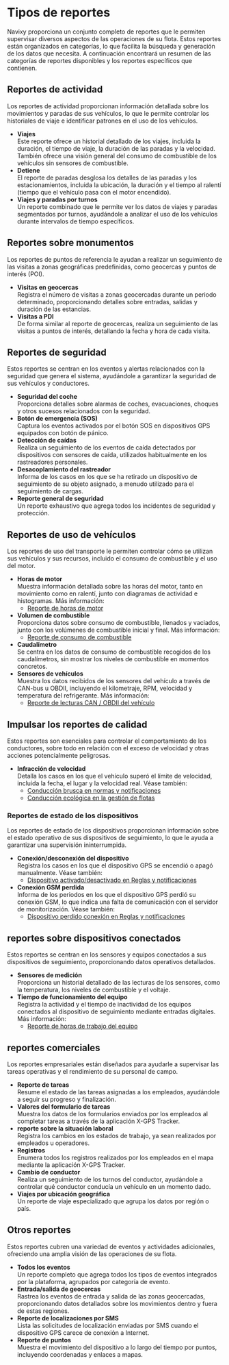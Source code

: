# Tipos de reportes

Navixy proporciona un conjunto completo de reportes que le permiten supervisar diversos aspectos de las operaciones de su flota. Estos reportes están organizados en categorías, lo que facilita la búsqueda y generación de los datos que necesita. A continuación encontrará un resumen de las categorías de reportes disponibles y los reportes específicos que contienen.

## Reportes de actividad

Los reportes de actividad proporcionan información detallada sobre los movimientos y paradas de sus vehículos, lo que le permite controlar los historiales de viaje e identificar patrones en el uso de los vehículos.

- **Viajes**  
Este reporte ofrece un historial detallado de los viajes, incluida la duración, el tiempo de viaje, la duración de las paradas y la velocidad. También ofrece una visión general del consumo de combustible de los vehículos sin sensores de combustible.
- **Detiene**  
El reporte de paradas desglosa los detalles de las paradas y los estacionamientos, incluida la ubicación, la duración y el tiempo al ralentí (tiempo que el vehículo pasa con el motor encendido).
- **Viajes y paradas por turnos**  
Un reporte combinado que le permite ver los datos de viajes y paradas segmentados por turnos, ayudándole a analizar el uso de los vehículos durante intervalos de tiempo específicos.

## Reportes sobre monumentos

Los reportes de puntos de referencia le ayudan a realizar un seguimiento de las visitas a zonas geográficas predefinidas, como geocercas y puntos de interés (POI).

- **Visitas en geocercas**  
Registra el número de visitas a zonas geocercadas durante un periodo determinado, proporcionando detalles sobre entradas, salidas y duración de las estancias.
- **Visitas a PDI**  
De forma similar al reporte de geocercas, realiza un seguimiento de las visitas a puntos de interés, detallando la fecha y hora de cada visita.

## Reportes de seguridad

Estos reportes se centran en los eventos y alertas relacionados con la seguridad que genera el sistema, ayudándole a garantizar la seguridad de sus vehículos y conductores.

- **Seguridad del coche**  
Proporciona detalles sobre alarmas de coches, evacuaciones, choques y otros sucesos relacionados con la seguridad.
- **Botón de emergencia (SOS)**  
Captura los eventos activados por el botón SOS en dispositivos GPS equipados con botón de pánico.
- **Detección de caídas**  
Realiza un seguimiento de los eventos de caída detectados por dispositivos con sensores de caída, utilizados habitualmente en los rastreadores personales.
- **Desacoplamiento del rastreador**  
Informa de los casos en los que se ha retirado un dispositivo de seguimiento de su objeto asignado, a menudo utilizado para el seguimiento de cargas.
- **Reporte general de seguridad**  
Un reporte exhaustivo que agrega todos los incidentes de seguridad y protección.

## Reportes de uso de vehículos

Los reportes de uso del transporte le permiten controlar cómo se utilizan sus vehículos y sus recursos, incluido el consumo de combustible y el uso del motor.

- **Horas de motor**  
Muestra información detallada sobre las horas del motor, tanto en movimiento como en ralentí, junto con diagramas de actividad e histogramas. Más información:
  - [Reporte de horas de motor](detalles-especficos-del-reporte/reporte-de-horas-de-motor.md)
- **Volumen de combustible**  
Proporciona datos sobre consumo de combustible, llenados y vaciados, junto con los volúmenes de combustible inicial y final. Más información:
  - [Reporte de consumo de combustible](detalles-especficos-del-reporte/reporte-de-consumo-de-combustible.md)
- **Caudalímetro**  
Se centra en los datos de consumo de combustible recogidos de los caudalímetros, sin mostrar los niveles de combustible en momentos concretos.
- **Sensores de vehículos**  
Muestra los datos recibidos de los sensores del vehículo a través de CAN-bus u OBDII, incluyendo el kilometraje, RPM, velocidad y temperatura del refrigerante. Más información:
  - [Reporte de lecturas CAN / OBDII del vehículo](detalles-especficos-del-reporte/reporte-de-lecturas-can-obdii-del-vehculo.md)

## Impulsar los reportes de calidad

Estos reportes son esenciales para controlar el comportamiento de los conductores, sobre todo en relación con el exceso de velocidad y otras acciones potencialmente peligrosas.

- **Infracción de velocidad**  
Detalla los casos en los que el vehículo superó el límite de velocidad, incluida la fecha, el lugar y la velocidad real. Véase también:
  - [Conducción brusca en normas y notificaciones](../reglas-y-alertas/safety/conduccin-dura.md)
  - [Conducción ecológica en la gestión de flotas](../gestin-de-flotas/conduccin-ecolgica-eco-driving.md)

### Reportes de estado de los dispositivos

Los reportes de estado de los dispositivos proporcionan información sobre el estado operativo de sus dispositivos de seguimiento, lo que le ayuda a garantizar una supervisión ininterrumpida.

- **Conexión/desconexión del dispositivo**  
Registra los casos en los que el dispositivo GPS se encendió o apagó manualmente. Véase también:
  - [Dispositivo activado/desactivado en Reglas y notificaciones](https://squaregps.atlassian.net/wiki/pages/createpage.action?spaceKey=USERDOCSOLD&title=Device%20switched%20ON%20%2F%20OFF)
- **Conexión GSM perdida**  
Informa de los periodos en los que el dispositivo GPS perdió su conexión GSM, lo que indica una falta de comunicación con el servidor de monitorización. Véase también:
  - [Dispositivo perdido conexión en Reglas y notificaciones](../reglas-y-alertas/conexin-de-dispositivos/el-dispositivo-ha-perdido-la-conexin.md)

## reportes sobre dispositivos conectados

Estos reportes se centran en los sensores y equipos conectados a sus dispositivos de seguimiento, proporcionando datos operativos detallados.

- **Sensores de medición**  
Proporciona un historial detallado de las lecturas de los sensores, como la temperatura, los niveles de combustible y el voltaje.
- **Tiempo de funcionamiento del equipo**  
Registra la actividad y el tiempo de inactividad de los equipos conectados al dispositivo de seguimiento mediante entradas digitales. Más información:
  - [Reporte de horas de trabajo del equipo](detalles-especficos-del-reporte/reporte-sobre-el-tiempo-de-trabajo-de-los-equipos.md)

## reportes comerciales

Los reportes empresariales están diseñados para ayudarle a supervisar las tareas operativas y el rendimiento de su personal de campo.

- **Reporte de tareas**  
Resume el estado de las tareas asignadas a los empleados, ayudándole a seguir su progreso y finalización.
- **Valores del formulario de tareas**  
Muestra los datos de los formularios enviados por los empleados al completar tareas a través de la aplicación X-GPS Tracker.
- **reporte sobre la situación laboral**  
Registra los cambios en los estados de trabajo, ya sean realizados por empleados u operadores.
- **Registros**  
Enumera todos los registros realizados por los empleados en el mapa mediante la aplicación X-GPS Tracker.
- **Cambio de conductor**  
Realiza un seguimiento de los turnos del conductor, ayudándole a controlar qué conductor conducía un vehículo en un momento dado.
- **Viajes por ubicación geográfica**  
Un reporte de viaje especializado que agrupa los datos por región o país.

## Otros reportes

Estos reportes cubren una variedad de eventos y actividades adicionales, ofreciendo una amplia visión de las operaciones de su flota.

- **Todos los eventos**  
Un reporte completo que agrega todos los tipos de eventos integrados por la plataforma, agrupados por categoría de evento.
- **Entrada/salida de geocercas**  
Rastrea los eventos de entrada y salida de las zonas geocercadas, proporcionando datos detallados sobre los movimientos dentro y fuera de estas regiones.
- **Reporte de localizaciones por SMS**  
Lista las solicitudes de localización enviadas por SMS cuando el dispositivo GPS carece de conexión a Internet.
- **Reporte de puntos**  
Muestra el movimiento del dispositivo a lo largo del tiempo por puntos, incluyendo coordenadas y enlaces a mapas.